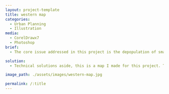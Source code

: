 ```yaml
---
layout: project-template
title: western map
categories:
  - Urban Planning
  - Illustration
media:
  - CorelDrawx7
  - Photoshop
brief:
  - The core issue addressed in this project is the depopulation of small towns in Rural Queensland. What model of community would it take to build a thriving rural district?

solution:
  - Technical solutions aside, this is a map I made for this project. The visual concept was to capture the strong sense of rural community in the Western Frontier. Stylistically it takes its influence from Tolkien and video game maps.

image_path: ./assets/images/western-map.jpg

permalink: /:title
---
```

